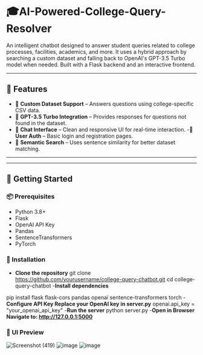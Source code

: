 # 🎓AI-Powered-College-Query-Resolver

An intelligent chatbot designed to answer student queries related to college processes, facilities, academics, and more. It uses a hybrid approach by searching a custom dataset and falling back to OpenAI's GPT-3.5 Turbo model when needed. Built with a Flask backend and an interactive frontend.

---

## 🔧 Features

- 📁 **Custom Dataset Support** – Answers questions using college-specific CSV data.
- 🤖 **GPT-3.5 Turbo Integration** – Provides responses for questions not found in the dataset.
- 💬 **Chat Interface** – Clean and responsive UI for real-time interaction.
-👤 **User Auth** – Basic login and registration pages.
- 🧠 **Semantic Search** –  Uses sentence similarity for better dataset matching.
---

---

## 🚀 Getting Started

### 📦 Prerequisites

- Python 3.8+
- Flask
- OpenAI API Key
- Pandas
- SentenceTransformers 
- PyTorch

### 🔨 Installation

- **Clone the repository**
git clone https://github.com/yourusername/college-query-chatbot.git
cd college-query-chatbot
-**Install dependencies**

pip install flask flask-cors pandas openai sentence-transformers torch
-**Configure API Key Replace your OpenAI key in server.py**
openai.api_key = "your_openai_api_key"
-**Run the server**
python server.py
-**Open in Browser Navigate to: http://127.0.0.1:5000**

### 📸 UI Preview
![Screenshot (419)](https://github.com/user-attachments/assets/f668f942-e601-4042-94b8-0a34b63df9c6)
![image](https://github.com/user-attachments/assets/315b5eb8-7e3f-4eda-9b6a-be5e72c00a55)
![image](https://github.com/user-attachments/assets/6e7e9ab9-acc9-4d14-9093-8aa811e45d81)


